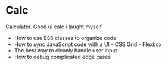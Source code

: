# Calc
Calculator.
Good ui calc i taught myself
- How to use ES6 classes to organize code
- How to sync JavaScript code with a UI - CSS Grid - Flexbox
- The best way to cleanly handle user input 
- How to debug complicated edge cases
